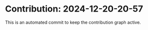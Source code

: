 # Contribution: 2024-12-20-20-57
This is an automated commit to keep the contribution graph active.
